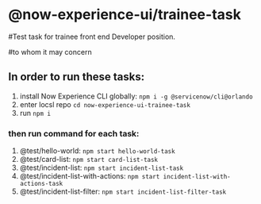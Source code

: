 # @now-experience-ui/trainee-task

#Test task for trainee front end Developer position.

#to whom it may concern

## In order to run these tasks: 
1. install Now Experience CLI globally: `npm i -g @servicenow/cli@orlando`
2. enter locsl repo `cd now-experience-ui-trainee-task`
3. run `npm i`

### then run command for each task:
1. @test/hello-world: `npm start hello-world-task`
2. @test/card-list: `npm start card-list-task`
3. @test/incident-list: `npm start incident-list-task`
4. @test/incident-list-with-actions: `npm start incident-list-with-actions-task`
5. @test/incident-list-filter: `npm start incident-list-filter-task`
